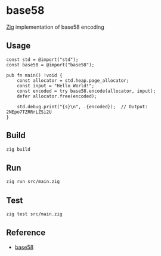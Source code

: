 <!--
 Copyright 2025 lihuanshuai

 Licensed under the Apache License, Version 2.0 (the "License");
 you may not use this file except in compliance with the License.
 You may obtain a copy of the License at

    https://www.apache.org/licenses/LICENSE-2.0

 Unless required by applicable law or agreed to in writing, software
 distributed under the License is distributed on an "AS IS" BASIS,
 WITHOUT WARRANTIES OR CONDITIONS OF ANY KIND, either express or implied.
 See the License for the specific language governing permissions and
 limitations under the License.
-->

# base58

[Zig](https://ziglang.org/) implementation of base58 encoding

## Usage

```zig
const std = @import("std");
const base58 = @import("base58");

pub fn main() !void {
    const allocator = std.heap.page_allocator;
    const input = "Hello World!";
    const encoded = try base58.encode(allocator, input);
    defer allocator.free(encoded);

    std.debug.print("{s}\n", .{encoded});  // Output: 2NEpo7TZRRrLZSi2U
}
```

## Build

```bash
zig build
```

## Run

```bash
zig run src/main.zig
```

## Test

```bash
zig test src/main.zig
```

## Reference

- [base58](https://en.wikipedia.org/wiki/Base58)
